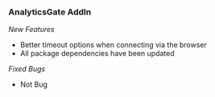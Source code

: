 ### AnalyticsGate AddIn

*New Features*
- Better timeout options when connecting via the browser
- All package dependencies have been updated
  
*Fixed Bugs*
- Not Bug
